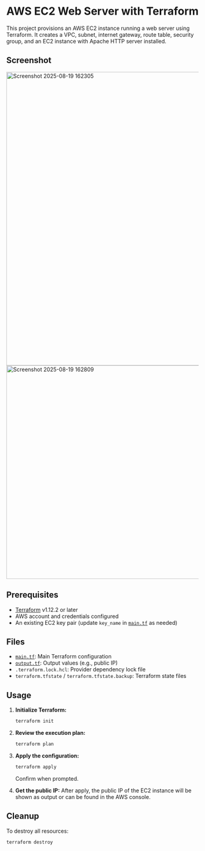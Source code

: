 # AWS EC2 Web Server with Terraform

This project provisions an AWS EC2 instance running a web server using Terraform. It creates a VPC, subnet, internet gateway, route table, security group, and an EC2 instance with Apache HTTP server installed.

## Screenshot

<img width="1366" height="768" alt="Screenshot 2025-08-19 162305" src="https://github.com/user-attachments/assets/23a32ed2-f4b4-4faf-995a-0ee665f1ecfd" />

<img width="955" height="559" alt="Screenshot 2025-08-19 162809" src="https://github.com/user-attachments/assets/b5b4df09-887a-4d35-8a62-c1def6db018b" />


## Prerequisites

- [Terraform](https://www.terraform.io/downloads.html) v1.12.2 or later
- AWS account and credentials configured
- An existing EC2 key pair (update `key_name` in [`main.tf`](main.tf) as needed)

## Files

- [`main.tf`](main.tf): Main Terraform configuration
- [`output.tf`](output.tf): Output values (e.g., public IP)
- `.terraform.lock.hcl`: Provider dependency lock file
- `terraform.tfstate` / `terraform.tfstate.backup`: Terraform state files

## Usage

1. **Initialize Terraform:**
   ```sh
   terraform init
   ```

2. **Review the execution plan:**
   ```sh
   terraform plan
   ```

3. **Apply the configuration:**
   ```sh
   terraform apply
   ```
   Confirm when prompted.

4. **Get the public IP:**
   After apply, the public IP of the EC2 instance will be shown as output or can be found in the AWS console.



## Cleanup

To destroy all resources:
```sh
terraform destroy
```
